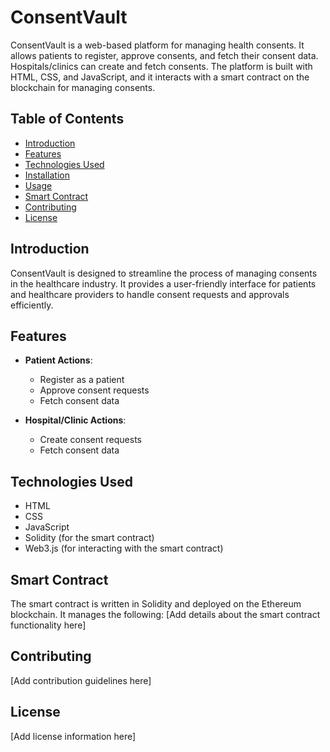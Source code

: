 # ConsentVault

ConsentVault is a web-based platform for managing health consents. It allows patients to register, approve consents, and fetch their consent data. Hospitals/clinics can create and fetch consents. The platform is built with HTML, CSS, and JavaScript, and it interacts with a smart contract on the blockchain for managing consents.

## Table of Contents
- [Introduction](#introduction)
- [Features](#features)
- [Technologies Used](#technologies-used)
- [Installation](#installation)
- [Usage](#usage)
- [Smart Contract](#smart-contract)
- [Contributing](#contributing)
- [License](#license)

## Introduction

ConsentVault is designed to streamline the process of managing consents in the healthcare industry. It provides a user-friendly interface for patients and healthcare providers to handle consent requests and approvals efficiently.

## Features

- **Patient Actions**:
  - Register as a patient
  - Approve consent requests
  - Fetch consent data
    
- **Hospital/Clinic Actions**:
  - Create consent requests
  - Fetch consent data

## Technologies Used

- HTML
- CSS
- JavaScript
- Solidity (for the smart contract)
- Web3.js (for interacting with the smart contract)

## Smart Contract
The smart contract is written in Solidity and deployed on the Ethereum blockchain. It manages the following:
[Add details about the smart contract functionality here]

## Contributing
[Add contribution guidelines here]

## License
[Add license information here]

